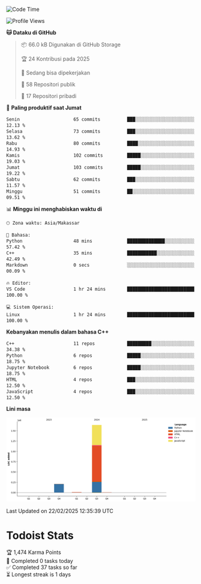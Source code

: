 <!--START_SECTION:waka-->
![Code Time](http://img.shields.io/badge/Code%20Time-114%20hrs%2026%20mins-blue)

![Profile Views](http://img.shields.io/badge/Profil%20dilihat-0-blue)

**🐱 Dataku di GitHub** 

> 📦 66.0 kB Digunakan di GitHub Storage 
 > 
> 🏆 24 Kontribusi pada 2025
 > 
> 💼 Sedang bisa dipekerjakan
 > 
> 📜 58 Repositori publik 
 > 
> 🔑 17 Repositori pribadi 
 > 
📅 **Paling produktif saat Jumat** 

```text
Senin                    65 commits          ███░░░░░░░░░░░░░░░░░░░░░░   12.13 % 
Selasa                   73 commits          ███░░░░░░░░░░░░░░░░░░░░░░   13.62 % 
Rabu                     80 commits          ████░░░░░░░░░░░░░░░░░░░░░   14.93 % 
Kamis                    102 commits         █████░░░░░░░░░░░░░░░░░░░░   19.03 % 
Jumat                    103 commits         █████░░░░░░░░░░░░░░░░░░░░   19.22 % 
Sabtu                    62 commits          ███░░░░░░░░░░░░░░░░░░░░░░   11.57 % 
Minggu                   51 commits          ██░░░░░░░░░░░░░░░░░░░░░░░   09.51 % 
```


📊 **Minggu ini menghabiskan waktu di** 

```text
🕑︎ Zona waktu: Asia/Makassar

💬 Bahasa: 
Python                   48 mins             ██████████████░░░░░░░░░░░   57.42 % 
C++                      35 mins             ███████████░░░░░░░░░░░░░░   42.49 % 
Markdown                 0 secs              ░░░░░░░░░░░░░░░░░░░░░░░░░   00.09 % 

🔥 Editor: 
VS Code                  1 hr 24 mins        █████████████████████████   100.00 % 

💻 Sistem Operasi: 
Linux                    1 hr 24 mins        █████████████████████████   100.00 % 
```

**Kebanyakan menulis dalam bahasa C++** 

```text
C++                      11 repos            █████████░░░░░░░░░░░░░░░░   34.38 % 
Python                   6 repos             █████░░░░░░░░░░░░░░░░░░░░   18.75 % 
Jupyter Notebook         6 repos             █████░░░░░░░░░░░░░░░░░░░░   18.75 % 
HTML                     4 repos             ███░░░░░░░░░░░░░░░░░░░░░░   12.50 % 
JavaScript               4 repos             ███░░░░░░░░░░░░░░░░░░░░░░   12.50 % 
```



**Lini masa**

![Lines of Code chart](https://raw.githubusercontent.com/yusuf601/yusuf601/main/assets/bar_graph.png)


 Last Updated on 22/02/2025 12:35:39 UTC
<!--END_SECTION:waka-->
# Todoist Stats

<!-- TODO-IST:START -->
🏆  1,474 Karma Points           
🌸  Completed 0 tasks today           
✅  Completed 37 tasks so far           
⏳  Longest streak is 1 days
<!-- TODO-IST:END -->
